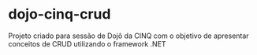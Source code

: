# dojo-cinq-crud
Projeto criado para sessão de Dojô da CINQ com o objetivo de apresentar conceitos de CRUD utilizando o framework .NET

